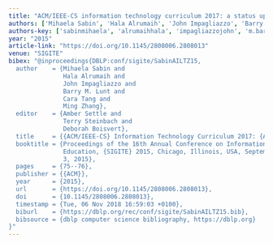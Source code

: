 ```yaml
---
title: "ACM/IEEE-CS information technology curriculum 2017: a status update"
authors: ['Mihaela Sabin', 'Hala Alrumaih', 'John Impagliazzo', 'Barry M. Lunt', 'Cara Tang', 'Ming Zhang 0004']
authors-key: ['sabinmihaela', 'alrumaihhala', 'impagliazzojohn', 'm.barry', 'tangcara', 'zhangming']
year: "2015"
article-link: "https://doi.org/10.1145/2808006.2808013"
venue: "SIGITE"
bibex: "@inproceedings{DBLP:conf/sigite/SabinAILTZ15,
  author    = {Mihaela Sabin and
               Hala Alrumaih and
               John Impagliazzo and
               Barry M. Lunt and
               Cara Tang and
               Ming Zhang},
  editor    = {Amber Settle and
               Terry Steinbach and
               Deborah Boisvert},
  title     = {{ACM/IEEE-CS} Information Technology Curriculum 2017: {A} Status Update},
  booktitle = {Proceedings of the 16th Annual Conference on Information Technology
               Education, {SIGITE} 2015, Chicago, Illinois, USA, September 30 - October
               3, 2015},
  pages     = {75--76},
  publisher = {{ACM}},
  year      = {2015},
  url       = {https://doi.org/10.1145/2808006.2808013},
  doi       = {10.1145/2808006.2808013},
  timestamp = {Tue, 06 Nov 2018 16:59:03 +0100},
  biburl    = {https://dblp.org/rec/conf/sigite/SabinAILTZ15.bib},
  bibsource = {dblp computer science bibliography, https://dblp.org}
}"
---
```

